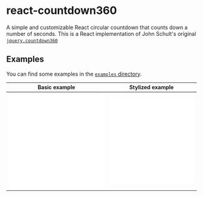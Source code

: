# react-countdown360

A simple and customizable React circular countdown that counts down a number of seconds.
This is a React implementation of John Schult's original [`jquery.countdown360`](https://github.com/johnschult/jquery.countdown360)

## Examples

You can find some examples in the [`examples` directory](https://github.com/julienc91/react-countdown360/tree/master/examples).

| Basic example              | Stylized example              |
| -------------------------- |-------------------------------|
| ![Basic example][example1] | ![Stylized example][example2] |


[example1]: https://github.com/julienc91/react-countdown360/blob/master/doc/01_basic_countdown.gif "Baic example"
[example2]: https://github.com/julienc91/react-countdown360/blob/master/doc/02_stylized_countdown.gif "Stylized example"
